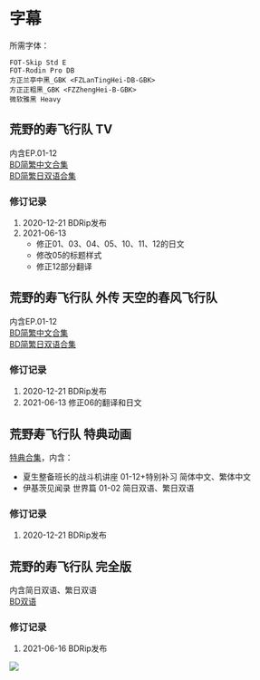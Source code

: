 # 字幕

所需字体：
```
FOT-Skip Std E
FOT-Rodin Pro DB
方正兰亭中黑_GBK <FZLanTingHei-DB-GBK>
方正正粗黑_GBK <FZZhengHei-B-GBK>
微软雅黑 Heavy
```

## 荒野的寿飞行队 TV

内含EP.01-12  
[BD简繁中文合集](https://github.com/Nekomoekissaten-SUB/Nekomoekissaten-Storage/releases/download/subtitles_pkg/Kotobuki_TV_BD_zho.7z)  
[BD简繁日双语合集](https://github.com/Nekomoekissaten-SUB/Nekomoekissaten-Storage/releases/download/subtitles_pkg/Kotobuki_TV_BD_JPCH.7z)

### 修订记录

1. 2020-12-21 BDRip发布
2. 2021-06-13
    - 修正01、03、04、05、10、11、12的日文
    - 修改05的标题样式
    - 修正12部分翻译


## 荒野的寿飞行队 外传 天空的春风飞行队

内含EP.01-12  
[BD简繁中文合集](https://github.com/Nekomoekissaten-SUB/Nekomoekissaten-Storage/releases/download/subtitles_pkg/Kotobuki_Gaiden_BD_zho.7z)  
[BD简繁日双语合集](https://github.com/Nekomoekissaten-SUB/Nekomoekissaten-Storage/releases/download/subtitles_pkg/Kotobuki_Gaiden_BD_JPCH.7z)

### 修订记录

1. 2020-12-21 BDRip发布
2. 2021-06-13 修正06的翻译和日文


## 荒野寿飞行队 特典动画

[特典合集](https://github.com/Nekomoekissaten-SUB/Nekomoekissaten-Storage/releases/download/subtitles_pkg/Kotobuki_SP_BD_Subs.7z)，内含：
- 夏生整备班长的战斗机讲座 01-12+特别补习 简体中文、繁体中文
- 伊基茨见闻录 世界篇 01-02 简日双语、繁日双语

### 修订记录

1. 2020-12-21 BDRip发布


## 荒野的寿飞行队 完全版

内含简日双语、繁日双语  
[BD双语](https://github.com/Nekomoekissaten-SUB/Nekomoekissaten-Storage/releases/download/subtitles_pkg/Kotobuki_Kanzenban_BD_JPCH.7z)

### 修订记录

1. 2021-06-16 BDRip发布

![](https://nekomoe.pages.dev/images/2019-01/kotobuki.png)